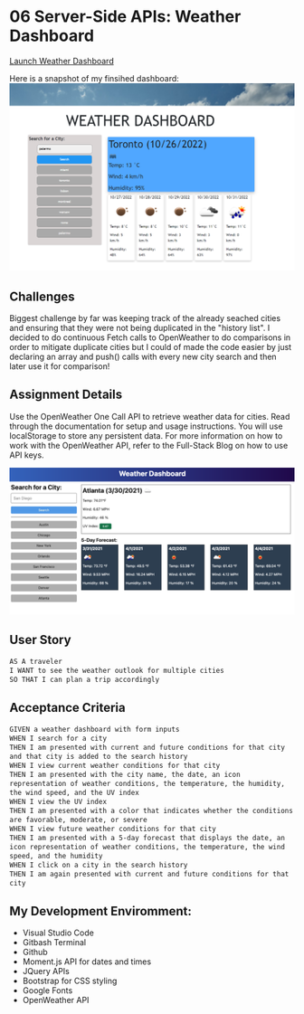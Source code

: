 # 06 Server-Side APIs: Weather Dashboard

[Launch Weather Dashboard](https://samdemarco.github.io/weather-dashboard/)

Here is a snapshot of my finsihed dashboard:
![Weather Dashboard](Weather_Dashboard.png)

## Challenges

Biggest challenge by far was keeping track of the already seached cities and ensuring that they were not being duplicated in the "history list". I decided to do continuous Fetch calls to OpenWeather to do comparisons in order to mitigate duplicate cities but I could of made the code easier by just declaring an array and push() calls with every new city search and then later use it for comparison!   
  
## Assignment Details 

Use the OpenWeather One Call API to retrieve weather data for cities. Read through the documentation for setup and usage instructions. You will use localStorage to store any persistent data. For more information on how to work with the OpenWeather API, refer to the Full-Stack Blog on how to use API keys.

![Weather Dashboard Mock-up](06-server-side-apis-homework-demo.png)


## User Story

```
AS A traveler
I WANT to see the weather outlook for multiple cities
SO THAT I can plan a trip accordingly
```

## Acceptance Criteria

```
GIVEN a weather dashboard with form inputs
WHEN I search for a city
THEN I am presented with current and future conditions for that city and that city is added to the search history
WHEN I view current weather conditions for that city
THEN I am presented with the city name, the date, an icon representation of weather conditions, the temperature, the humidity, the wind speed, and the UV index
WHEN I view the UV index
THEN I am presented with a color that indicates whether the conditions are favorable, moderate, or severe
WHEN I view future weather conditions for that city
THEN I am presented with a 5-day forecast that displays the date, an icon representation of weather conditions, the temperature, the wind speed, and the humidity
WHEN I click on a city in the search history
THEN I am again presented with current and future conditions for that city
```

## My Development Enviromment:
  
  * Visual Studio Code
  * Gitbash Terminal
  * Github
  * Moment.js API for dates and times
  * JQuery APIs
  * Bootstrap for CSS styling
  * Google Fonts
  * OpenWeather API
